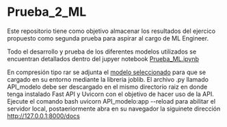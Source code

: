 # Prueba_2_ML
Este repositorio tiene como objetivo almacenar los resultados del ejercico propuesto como segunda prueba para aspirar al cargo de ML Engineer.

Todo el desarrollo y prueba de los diferentes modelos utilizados se encuentran detallados dentro del jupyer notebook [Prueba_ML.ipynb](https://github.com/AlexisABG/Prueba_2_ML/blob/d269674b0de6cdabc51cbeb419a15f31f06ae787/Prueba_ML.ipynb)

En compresión tipo rar se adjunta el [modelo seleccionado](https://github.com/AlexisABG/Prueba_2_ML/blob/a8d84ccb111fe1776f127d2584a45ec61a39de9f/rf_model.rar) para que se cargado en su entorno mediante la libreria joblib.
El archivo .py llamado API_modelo debe ser descargado en el mismo directorio raiz en donde tenga instalado Fast API y Uvicorn con el objetivo de hacer uso de la API. Ejecute el comando bash uvicorn API_modelo:app --reload para abilitar el servidor local, postaeriormente abra en su navegador la siguinete dirección http://127.0.0.1:8000/docs

